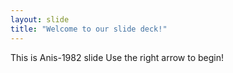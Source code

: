 ```yaml
---
layout: slide
title: "Welcome to our slide deck!"
---
```

This is Anis-1982 slide
Use the right arrow to begin!
